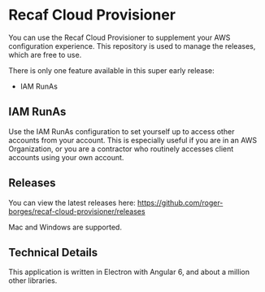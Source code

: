 # Recaf Cloud Provisioner

You can use the Recaf Cloud Provisioner to supplement your AWS configuration experience. This repository is used to manage the releases, which are free to use.

There is only one feature available in this super early release:

- IAM RunAs

## IAM RunAs

Use the IAM RunAs configuration to set yourself up to access other accounts from your account. This is especially useful if you are in an AWS Organization, or you are a contractor who routinely accesses client accounts using your own account.

## Releases

You can view the latest releases here: https://github.com/roger-borges/recaf-cloud-provisioner/releases

Mac and Windows are supported.

## Technical Details

This application is written in Electron with Angular 6, and about a million other libraries. 